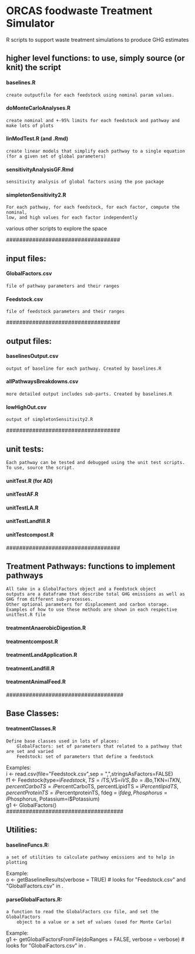 # ORCAS foodwaste Treatment Simulator
R scripts to support waste treatment simulations to produce GHG estimates

## higher level functions:  to use, simply source (or knit) the script
#### baselines.R
    create outputfile for each feedstock using nominal param values.
#### doMonteCarloAnalyses.R
    create nominal and +-95% limits for each feedstock and pathway and make lots of plots
#### linModTest.R (and .Rmd)
    create linear models that simplify each pathway to a single equation (for a given set of global parameters)
#### sensitivityAnalysisGF.Rmd
    sensitivity analysis of global factors using the pse package
#### simpletonSensitivity2.R
    For each pathway, for each feedstock, for each factor, compute the nominal,  
    low, and high values for each factor independently

various other scripts to explore the space

###################################
## input files:
#### GlobalFactors.csv
    file of pathway parameters and their ranges
#### Feedstock.csv
    file of feedstock parameters and their ranges
###################################
## output files:
#### baselinesOutput.csv
    output of baseline for each pathway. Created by baselines.R
#### allPathwaysBreakdowns.csv
    more detailed output includes sub-parts. Created by baselines.R
#### lowHighOut.csv
    output of simpletonSensitivity2.R
###################################
## unit tests:
    Each pathway can be tested and debugged using the unit test scripts. To use, source the script.
#### unitTest.R (for AD)
#### unitTestAF.R
#### unitTestLA.R
#### unitTestLandfill.R
#### unitTestcompost.R
###################################
## Treatment Pathways:  functions to implement pathways
    All take in a GlobalFactors object and a Feedstock object
    outputs are a dataframe that describe total GHG emissions as well as GHG from different sub-processes. 
    Other optional parameters for displacement and carbon storage.
    Examples of how to use these methods are shown in each respective unitTest.R file

#### treatmentAnaerobicDigestion.R
#### treatmentcompost.R
#### treatmentLandApplication.R
#### treatmentLandfill.R
#### treatmentAnimalFeed.R
####################################
## Base Classes:
#### treatmentClasses.R
    Define base classes used in lots of places:
        GlobalFactors: set of parameters that related to a pathway that are set and varied
        Feedstock: set of parameters that define a feedstock
Examples:  
    i <- read.csv(file="Feedstock.csv",sep = ",",stringsAsFactors=FALSE)  
    f1 <- Feedstock(type=i$Feedstock,TS=i$TS,VS=i$VS,Bo=i$Bo,TKN=i$TKN,
                    percentCarboTS = i$PercentCarboTS, 
                    percentLipidTS = i$PercentlipidTS,
                    percentProteinTS = i$PercentproteinTS, 
                    fdeg = i$fdeg,
                    Phosphorus=i$Phosphorus, Potassium=i$Potassium)  
    g1 <- GlobalFactors()  
#################################### 
## Utilities:
#### baselineFuncs.R:
    a set of utilities to calculate pathway emissions and to help in plotting
Example:  
   o <- getBaselineResults(verbose = TRUE) # looks for "Feedstock.csv" and "GlobalFactors.csv" in .
#### parseGlobalFactors.R:
    a function to read the GlobalFactors csv file, and set the GlobalFactors 
        object to a value or a set of values (used for Monte Carlo)
Example:  
   g1 <- getGlobalFactorsFromFile(doRanges = FALSE, verbose = verbose) # looks for "GlobalFactors.csv" in .
